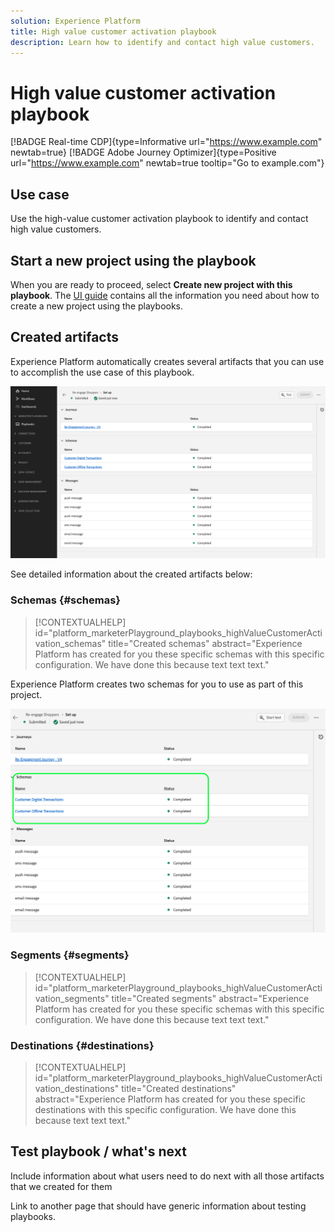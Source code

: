```yaml
---
solution: Experience Platform
title: High value customer activation playbook
description: Learn how to identify and contact high value customers.
---
```


# High value customer activation playbook

[!BADGE Real-time CDP]{type=Informative url="https://www.example.com" newtab=true} [!BADGE Adobe Journey Optimizer]{type=Positive url="https://www.example.com" newtab=true tooltip="Go to example.com"}

## Use case

Use the high-value customer activation playbook to identify and contact high value customers.

## Start a new project using the playbook

When you are ready to proceed, select **Create new project with this playbook**. The [UI guide](/help/marketer-playground/playbooks/ui-guide.md) contains all the information you need about how to create a new project using the playbooks.

## Created artifacts

Experience Platform automatically creates several artifacts that you can use to accomplish the use case of this playbook.

![Artifacts created for the re-engage shoppers playbook](/help/marketer-playground/assets/playbooks/catalog/re-engage-shoppers/re-engage-shoppers-artifacts.png)

See detailed information about the created artifacts below: 

### Schemas {#schemas}

>[!CONTEXTUALHELP]
>id="platform_marketerPlayground_playbooks_highValueCustomerActivation_schemas"
>title="Created schemas"
>abstract="Experience Platform has created for you these specific schemas with this specific configuration. We have done this because text text text."

Experience Platform creates two schemas for you to use as part of this project. 

![Schemas for this playbook](/help/marketer-playground/assets/playbooks/catalog/high-value-customer-activation/generated-schemas.png)

### Segments {#segments}

>[!CONTEXTUALHELP]
>id="platform_marketerPlayground_playbooks_highValueCustomerActivation_segments"
>title="Created segments"
>abstract="Experience Platform has created for you these specific schemas with this specific configuration. We have done this because text text text."

### Destinations {#destinations}

>[!CONTEXTUALHELP]
>id="platform_marketerPlayground_playbooks_highValueCustomerActivation_destinations"
>title="Created destinations"
>abstract="Experience Platform has created for you these specific destinations with this specific configuration. We have done this because text text text."

## Test playbook / what's next

Include information about what users need to do next with all those artifacts that we created for them

Link to another page that should have generic information about testing playbooks.
